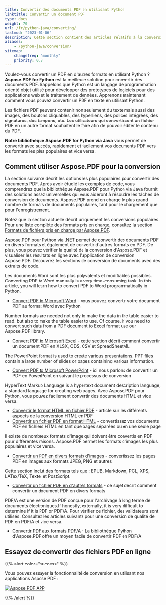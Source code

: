 ```yaml
---
title: Convertir des documents PDF en utilisant Python
linktitle: Convertir un document PDF
type: docs
weight: 70
url: /fr/python-java/converting/
lastmod: "2023-04-06"
description: Cette section contient des articles relatifs à la conversion de documents PDF en différents formats et vice versa en utilisant l'API Python.
aliases:
    - /python-java/conversion/
sitemap:
    changefreq: "monthly"
    priority: 0.8
---
```


Voulez-vous convertir un PDF en d'autres formats en utilisant Python ? **Aspose.PDF for Python** est la meilleure solution pour convertir des documents PDF. Rappelons que Python est un langage de programmation orienté objet utilisé pour développer des prototypes de logiciels pour des applications web et le traitement de données. Apprenons maintenant comment vous pouvez convertir un PDF en texte en utilisant Python.

Les fichiers PDF peuvent contenir non seulement du texte mais aussi des images, des boutons cliquables, des hyperliens, des polices intégrées, des signatures, des tampons, etc. Les utilisateurs qui convertissent un fichier PDF en un autre format souhaitent le faire afin de pouvoir éditer le contenu du PDF.

**Notre bibliothèque Aspose.PDF for Python via Java** vous permet de convertir avec succès, rapidement et facilement vos documents PDF vers les formats les plus populaires et vice versa.

## Comment utiliser Aspose.PDF pour la conversion

La section suivante décrit les options les plus populaires pour convertir des documents PDF. Après avoir étudié les exemples de code, vous comprendrez que la bibliothèque Aspose.PDF pour Python via Java fournit des solutions assez universelles qui vous aideront à résoudre les tâches de conversion de documents. Aspose.PDF prend en charge le plus grand nombre de formats de documents populaires, tant pour le chargement que pour l'enregistrement.

Notez que la section actuelle décrit uniquement les conversions populaires. Pour une liste complète des formats pris en charge, consultez la section [Formats de fichiers pris en charge par Aspose.PDF](https://docs.aspose.com/pdf/python-java/supported-file-formats/).

Aspose.PDF pour Python via .NET permet de convertir des documents PDF en divers formats et également de convertir d'autres formats en PDF. De plus, vous pouvez vérifier la qualité de la conversion d'Aspose.PDF et visualiser les résultats en ligne avec l'application de conversion Aspose.PDF. Découvrez les sections de conversion de documents avec des extraits de code.

Les documents Word sont les plus polyvalents et modifiables possibles.
 Converting PDF to Word manually is a very time-consuming task. In this article, you will learn how to convert PDF to Word programmatically in Python.

- [Convert PDF to Microsoft Word](/pdf/fr/python-java/convert-pdf-to-word/) - vous pouvez convertir votre document PDF au format Word avec Python

Number formats are needed not only to make the data in the table easier to read, but also to make the table easier to use. Of course, if you need to convert such data from a PDF document to Excel format use our Aspose.PDF library.

- [Convert PDF to Microsoft Excel](/pdf/fr/python-java/convert-pdf-to-excel/) - cette section décrit comment convertir un document PDF en XLSX, ODS, CSV et SpreadSheetML

The PowerPoint format is used to create various presentations. PPT files contain a large number of slides or pages containing various information.

- [Convert PDF to Microsoft PowerPoint](/pdf/fr/python-java/convert-pdf-to-powerpoint/) - ici nous parlons de convertir un PDF en PowerPoint en suivant le processus de conversion

HyperText Markup Language is a hypertext document description language, a standard language for creating web pages. Avec Aspose.PDF pour Python, vous pouvez facilement convertir des documents HTML et vice versa.

- [Convertir le format HTML en fichier PDF](/pdf/fr/python-java/convert-html-to-pdf/) - article sur les différents aspects de la conversion HTML en PDF
- [Convertir un fichier PDF en format HTML](/pdf/fr/python-java/convert-pdf-to-html/) - convertissez vos documents PDF en fichiers HTML en tant que pages séparées ou en une seule page

Il existe de nombreux formats d'image qui doivent être convertis en PDF pour différentes raisons. Aspose.PDF permet les formats d'images les plus populaires et vice versa.

- [Convertir un PDF en divers formats d'images](/pdf/fr/python-java/convert-pdf-to-images-format/) - convertissez les pages PDF en images aux formats JPEG, PNG et autres

Cette section inclut des formats tels que : EPUB, Markdown, PCL, XPS, LATex/TeX, Texte, et PostScript.

- [Convertir un fichier PDF en d'autres formats](/pdf/fr/python-java/convert-pdf-to-other-files/) - ce sujet décrit comment convertir un document PDF en divers formats

PDF/A est une version de PDF conçue pour l'archivage à long terme de documents électroniques.If honestly, externally, it is very difficult to determine if it is PDF or PDF/A. Pour vérifier ce fichier, des validateurs sont utilisés. Consultez les articles suivants pour une conversion de qualité de PDF en PDF/A et vice versa.

- [Convertir PDF aux formats PDF/A](/pdf/fr/python-java/convert-pdf-to-pdfa/) - La bibliothèque Python d'Aspose.PDF offre un moyen facile de convertir PDF en PDF/A

## Essayez de convertir des fichiers PDF en ligne

{{% alert color="success" %}}

Vous pouvez essayer la fonctionnalité de conversion en utilisant nos applications Aspose PDF :

[![Aspose PDF APP](app.png)](https://products.aspose.app/pdf/conversion)

{{% /alert %}}